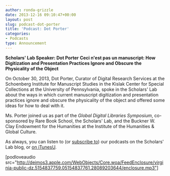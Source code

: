 ```yaml
---
author: ronda-grizzle
date: 2013-12-16 09:10:47+00:00
layout: post
slug: podcast-dot-porter
title: 'Podcast: Dot Porter'
categories:
- Podcasts
type: Announcement
---
```


**Scholars' Lab Speaker: Dot Porter**
**Ceci n'est pas un manuscript: How Digitization and Presentation Practices Ignore and Obscure the Physicality of the Object**

On October 30, 2013, Dot Porter, Curator of Digital Research Services at the Schoenberg Institute for Manuscript Studies in the Kislak Center for Special Collections at the University of Pennsylvania, spoke in the Scholars' Lab about the ways in which current manuscript digitization and presentation practices ignore and obscure the physicality of the object and offered some ideas for how to deal with it.

Ms. Porter joined us as part of the _Global Digital Libraries Symposium_, co-sponsored by Rare Book School, the Scholars' Lab, and the Buckner W. Clay Endowment for the Humanities at the Institute of the Humanities & Global Culture.

As always, you can listen to (or [subscribe to](http://www.scholarslab.org/category/podcasts/)) our podcasts on the Scholars' Lab blog, or [on iTunesU](http://itunes.apple.com/us/itunes-u/scholars-lab-speaker-series/id401906619).

[podloveaudio src="http://deimos3.apple.com/WebObjects/Core.woa/FeedEnclosure/virginia-public-dz.5154837759.05154837761.28089203644/enclosure.mp3"]
